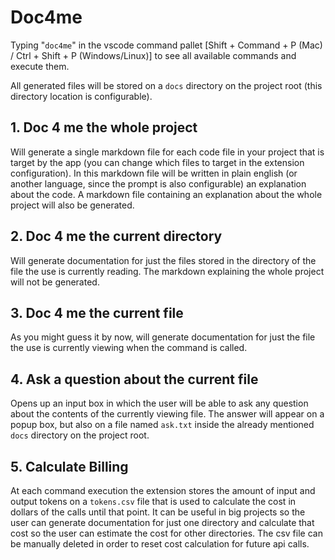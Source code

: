 # Doc4me

Typing "`doc4me`" in the vscode command pallet [Shift + Command + P (Mac) / Ctrl + Shift + P (Windows/Linux)] to see all available commands and execute them.

All generated files will be stored on a `docs` directory on the project root (this directory location is configurable).

## 1. Doc 4 me the whole project
Will generate a single markdown file for each code file in your project that is target by the app (you can change which files to target in the extension configuration). In this markdown file will be written in plain english (or another language, since the prompt is also configurable) an explanation about the code. A markdown file containing an explanation about the whole project will also be generated. 

## 2. Doc 4 me the current directory
Will generate documentation for just the files stored in the directory of the file the use is currently reading. The markdown explaining the whole project will not be generated.

## 3. Doc 4 me the current file
As you might guess it by now, will generate documentation for just the file the use is currently viewing when the command is called.

## 4. Ask a question about the current file
Opens up an input box in which the user will be able to ask any question about the contents of the currently viewing file. The answer will appear on a popup box, but also on a file named `ask.txt` inside the already mentioned `docs` directory on the project root.

## 5. Calculate Billing
At each command execution the extension stores the amount of input and output tokens on a `tokens.csv` file that is used to calculate the cost in dollars of the calls until that point. It can be useful in big projects so the user can generate documentation for just one directory and calculate that cost so the user can estimate the cost for other directories. The csv file can be manually deleted in order to reset cost calculation for future api calls.
